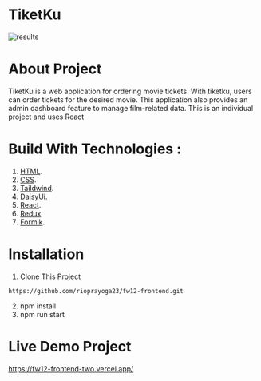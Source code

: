 # TiketKu
![results](https://user-images.githubusercontent.com/105056679/216241914-4f367f01-5c82-49ca-9636-d0c8382026ac.png)

# About Project

TiketKu is a web application for ordering movie tickets. With tiketku, users can order tickets for the desired movie. This application also provides an admin dashboard feature to manage film-related data. This is an individual project and uses React

# Build With Technologies : 

1. [HTML](https://developer.mozilla.org/en-US/docs/Web/HTML?retiredLocale=id).
2. [CSS](https://developer.mozilla.org/en-US/docs/Web/CSS).
3. [Taildwind](https://tailwindcss.com/).
4. [DaisyUi](https://daisyui.com/).
5. [React](https://reactjs.org/).
6. [Redux](https://redux-toolkit.js.org/).
7. [Formik](https://formik.org/).

# Installation

1. Clone This Project
```
https://github.com/rioprayoga23/fw12-frontend.git
```
2. npm install
3. npm run start

# Live Demo Project

https://fw12-frontend-two.vercel.app/

